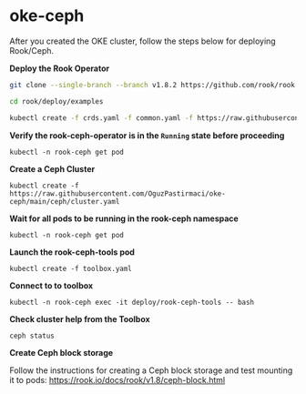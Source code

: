# oke-ceph

After you created the OKE cluster, follow the steps below for deploying Rook/Ceph.

**Deploy the Rook Operator**

```sh
git clone --single-branch --branch v1.8.2 https://github.com/rook/rook.git
```

```sh
cd rook/deploy/examples

kubectl create -f crds.yaml -f common.yaml -f https://raw.githubusercontent.com/OguzPastirmaci/oke-ceph/main/ceph/operator.yaml
```

**Verify the rook-ceph-operator is in the `Running` state before proceeding**
```
kubectl -n rook-ceph get pod
```

**Create a Ceph Cluster**

```
kubectl create -f https://raw.githubusercontent.com/OguzPastirmaci/oke-ceph/main/ceph/cluster.yaml
```

**Wait for all pods to be running in the rook-ceph namespace**
```
kubectl -n rook-ceph get pod
```

**Launch the rook-ceph-tools pod**
```
kubectl create -f toolbox.yaml
```

**Connect to to toolbox**
```
kubectl -n rook-ceph exec -it deploy/rook-ceph-tools -- bash
```

**Check cluster help from the Toolbox**
```
ceph status
```

**Create Ceph block storage**

Follow the instructions for creating a Ceph block storage and test mounting it to pods:
https://rook.io/docs/rook/v1.8/ceph-block.html

